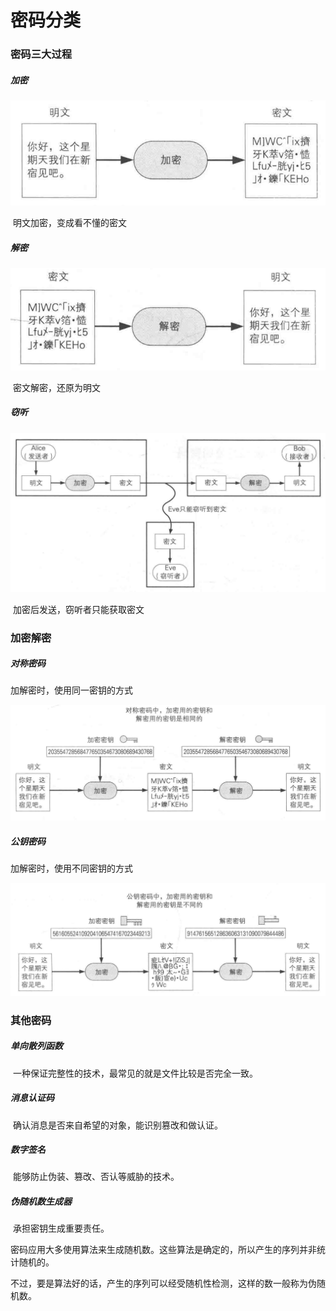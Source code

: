 # 密码分类

### 密码三大过程

##### 加密

![](image\加密.png)

​									明文加密，变成看不懂的密文

##### 解密

![](image\解密.png)

​										密文解密，还原为明文

##### 窃听

![](image\窃听.png)

​								    加密后发送，窃听者只能获取密文

### 加密解密

##### 对称密码

加解密时，使用同一密钥的方式

![](image\对称密码.png)

##### 公钥密码

加解密时，使用不同密钥的方式

![](image\公钥密码.png)

### 其他密码

##### 单向散列函数

​	一种保证完整性的技术，最常见的就是文件比较是否完全一致。

##### 消息认证码

​	确认消息是否来自希望的对象，能识别篡改和做认证。

##### 数字签名

​	能够防止伪装、篡改、否认等威胁的技术。

##### 伪随机数生成器

​        承担密钥生成重要责任。

​	密码应用大多使用算法来生成随机数。这些算法是确定的，所以产生的序列并非统计随机的。

不过，要是算法好的话，产生的序列可以经受随机性检测，这样的数一般称为伪随机数。